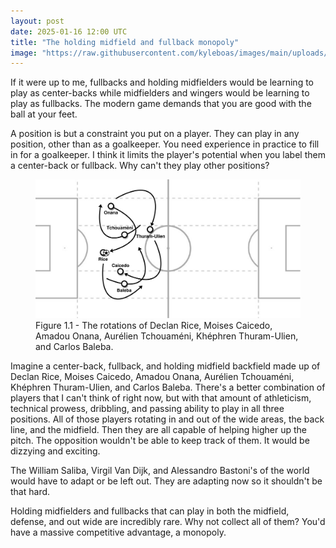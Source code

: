 ```yaml
---
layout: post
date: 2025-01-16 12:00 UTC
title: "The holding midfield and fullback monopoly"
image: "https://raw.githubusercontent.com/kyleboas/images/main/uploads/2025/01/15/Image-15Jan2025_22:04:26.png"
---
```


If it were up to me, fullbacks and holding midfielders would be learning to play as center-backs while midfielders and wingers would be learning to play as fullbacks. The modern game demands that you are good with the ball at your feet.

<!---more--->

A position is but a constraint you put on a player. They can play in any position, other than as a goalkeeper. You need experience in practice to fill in for a goalkeeper. I think it limits the player's potential when you label them a center-back or fullback. Why can't they play other positions? 

<figure>
    <img src="https://raw.githubusercontent.com/kyleboas/images/main/uploads/2025/01/15/Image-15Jan2025_22:04:26.png">
    <figcaption>Figure 1.1 - The rotations of Declan Rice, Moises Caicedo, Amadou Onana, Aurélien Tchouaméni, Khéphren Thuram-Ulien, and Carlos Baleba.</figcaption>
</figure>

Imagine a center-back, fullback, and holding midfield backfield made up of Declan Rice, Moises Caicedo, Amadou Onana, Aurélien Tchouaméni, Khéphren Thuram-Ulien, and Carlos Baleba. There's a better combination of players that I can't think of right now, but with that amount of athleticism, technical prowess, dribbling, and passing ability to play in all three positions. All of those players rotating in and out of the wide areas, the back line, and the midfield. Then they are all capable of helping higher up the pitch. The opposition wouldn't be able to keep track of them. It would be dizzying and exciting. 

The William Saliba, Virgil Van Dijk, and Alessandro Bastoni's of the world would have to adapt or be left out. They are adapting now so it shouldn't be that hard.

Holding midfielders and fullbacks that can play in both the midfield, defense, and out wide are incredibly rare. Why not collect all of them? You'd have a massive competitive advantage, a monopoly.
